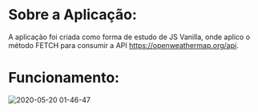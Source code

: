 # Sobre a Aplicação:

A aplicação foi criada como forma de estudo de JS Vanilla, onde aplico o método FETCH para consumir a API https://openweathermap.org/api.

# Funcionamento:

![2020-05-20 01-46-47](https://user-images.githubusercontent.com/51519268/82407422-80a2ee00-9a3f-11ea-95f0-25f5037f1b11.gif)

